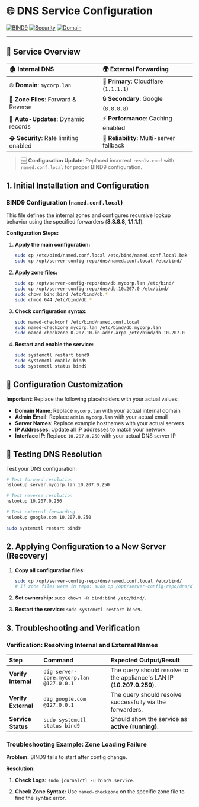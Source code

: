 # 🌐 **DNS Service Configuration**

[![BIND9](https://img.shields.io/badge/BIND9-9.18+-blue?style=for-the-badge&logo=cloudflare&logoColor=white)](https://www.isc.org/bind/)
[![Security](https://img.shields.io/badge/Security-Hardened-success?style=for-the-badge&logo=shield&logoColor=white)](./named.conf.local)
[![Domain](https://img.shields.io/badge/Internal%20Domain-mycorp.lan-purple?style=for-the-badge&logo=domain&logoColor=white)](./db.mycorp.lan)

---

## 🎯 **Service Overview**

| 🏠 **Internal DNS** | 🌍 **External Forwarding** |
|:---|:---|
| 🌐 **Domain**: `mycorp.lan` | 🚀 **Primary**: Cloudflare (`1.1.1.1`) |
| 📍 **Zone Files**: Forward & Reverse | 🔒 **Secondary**: Google (`8.8.8.8`) |
| 🔄 **Auto-Updates**: Dynamic records | ⚡ **Performance**: Caching enabled |
| �️ **Security**: Rate limiting enabled | 🎯 **Reliability**: Multi-server fallback |

> 🆕 **Configuration Update**: Replaced incorrect `resolv.conf` with `named.conf.local` for proper BIND9 configuration.

## 1. Initial Installation and Configuration

### BIND9 Configuration (`named.conf.local`)

This file defines the internal zones and configures recursive lookup behavior using the specified forwarders
(**8.8.8.8, 1.1.1.1**).

**Configuration Steps:**

1. **Apply the main configuration:**

    ```bash
    sudo cp /etc/bind/named.conf.local /etc/bind/named.conf.local.bak
    sudo cp /opt/server-config-repo/dns/named.conf.local /etc/bind/
    ```

2. **Apply zone files:**

    ```bash
    sudo cp /opt/server-config-repo/dns/db.mycorp.lan /etc/bind/
    sudo cp /opt/server-config-repo/dns/db.10.207.0 /etc/bind/
    sudo chown bind:bind /etc/bind/db.*
    sudo chmod 644 /etc/bind/db.*
    ```

3. **Check configuration syntax:**

    ```bash
    sudo named-checkconf /etc/bind/named.conf.local
    sudo named-checkzone mycorp.lan /etc/bind/db.mycorp.lan
    sudo named-checkzone 0.207.10.in-addr.arpa /etc/bind/db.10.207.0
    ```

4. **Restart and enable the service:**

    ```bash
    sudo systemctl restart bind9
    sudo systemctl enable bind9
    sudo systemctl status bind9
    ```

## 🔧 Configuration Customization

**Important**: Replace the following placeholders with your actual values:

- **Domain Name**: Replace `mycorp.lan` with your actual internal domain
- **Admin Email**: Replace `admin.mycorp.lan` with your actual email
- **Server Names**: Replace example hostnames with your actual servers
- **IP Addresses**: Update all IP addresses to match your network
- **Interface IP**: Replace `10.207.0.250` with your actual DNS server IP

## 🧪 Testing DNS Resolution

Test your DNS configuration:

```bash
# Test forward resolution
nslookup server.mycorp.lan 10.207.0.250

# Test reverse resolution  
nslookup 10.207.0.250

# Test external forwarding
nslookup google.com 10.207.0.250
```

```bash
sudo systemctl restart bind9
```

## 2. Applying Configuration to a New Server (Recovery)

1. **Copy all configuration files:**

    ```bash
    sudo cp /opt/server-config-repo/dns/named.conf.local /etc/bind/
    # If zone files were in repo: sudo cp /opt/server-config-repo/dns/db.* /etc/bind/
    ```

2. **Set ownership:** `sudo chown -R bind:bind /etc/bind/`.

3. **Restart the service:** `sudo systemctl restart bind9`.

## 3. Troubleshooting and Verification

### Verification: Resolving Internal and External Names

| Step | Command | Expected Output/Result |
| :--- | :--- | :--- |
| **Verify Internal**| `dig server-core.mycorp.lan @127.0.0.1` | The query should resolve to the appliance's LAN IP (**10.207.0.250**). |
| **Verify External**| `dig google.com @127.0.0.1` | The query should resolve successfully via the forwarders. |
| **Service Status** | `sudo systemctl status bind9` | Should show the service as **active (running)**. |

### Troubleshooting Example: Zone Loading Failure

**Problem:** BIND9 fails to start after config change.

**Resolution:**

1. **Check Logs:** `sudo journalctl -u bind9.service`.

2. **Check Zone Syntax:** Use `named-checkzone` on the specific zone file to find the syntax error.
